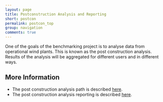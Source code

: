 ```yaml
---
layout: page
title: Postconstruction Analysis and Reporting
short: postcon
permalink: postcon_top
group: navigation
comments: true
---
```

One of the goals of the benchmarking project is to analyse data from operational wind plants. This is known as the post construction analysis. Results of the analysis will be aggregated for different users and in different ways.

## More Information
* The post construction analysis path is described [here](postcon).
* The post construction analysis reporting is described [here](postcon_reporting_top).
